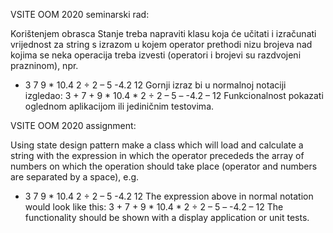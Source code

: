 VSITE OOM 2020 seminarski rad:

Korištenjem obrasca Stanje treba napraviti klasu koja će učitati i izračunati vrijednost za string s izrazom
u kojem operator prethodi nizu brojeva nad kojima se neka operacija treba izvesti (operatori i brojevi su
razdvojeni prazninom), npr.
+ 3 7 9 * 10.4 2 ÷ 2 – 5 -4.2 12
Gornji izraz bi u normalnoj notaciji izgledao:
3 + 7 + 9 * 10.4 * 2 ÷ 2 – 5 – -4.2 – 12
Funkcionalnost pokazati oglednom aplikacijom ili jediničnim testovima.


VSITE OOM 2020 assignment:

Using state design pattern make a class which will load and calculate a string with the expression 
in which the operator precededs the array of numbers on which the operation should take place (operator and numbers are
separated by a space), e.g.
+ 3 7 9 * 10.4 2 ÷ 2 – 5 -4.2 12
The expression above in normal notation would look like this:
3 + 7 + 9 * 10.4 * 2 ÷ 2 – 5 – -4.2 – 12
The functionality should be shown with a display application or unit tests.
